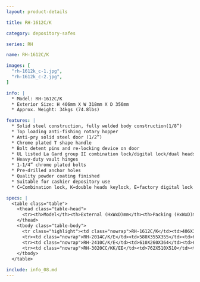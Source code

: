 ```yaml
---
layout: product-details

title: RH-1612C/K

category: depository-safes

series: RH

name: RH-1612C/K

images: [
  "rh-1612k_c-1.jpg",
  "rh-1612k_c-2.jpg",
]

info: |
  * Model: RH-1612C/K
  * Exterior Size: H 406mm X W 318mm X D 356mm
  * Approx. Weight: 34kgs (74.8lbs)

features: |
  * Solid steel construction, fully welded body construction(1/8”)
  * Top loading anti-fishing rotary hopper
  * Anti-pry solid steel door (1/2”)
  * Chrome plated T shape handle
  * Bolt detent pins and re-locking device on door
  * UL listed La Gard group II combination lock/digital lock/dual heads key lock
  * Heavy-duty vault hinges
  * 1-1/4” chrome plated bolts
  * Pre-drilled anchor holes
  * Quality powder coating finished
  * Suitable for cashier depository use
  * C=Combination lock, K=double heads keylock, E=factory digital lock 

specs: |
  <table class="table">
    <thead class="table-head">
      <tr><th>Model</th><th>External (HxWxD)mm</th><th>Packing (HxWxD)mm</th><th>Weight (kg)</th><th>Door (mm)</th><th>Body (mm)</th><th>20’FCL (pcs)</th></tr>
    </thead>
    <tbody class="table-body">
      <tr class="highlight"><td class="nowrap">RH-1612C/K</td><td>406X318X356</td><td>426X328X406</td><td>34</td><td>12</td><td>3</td><td>530</td></tr>
      <tr><td class="nowrap">RH-2014C/K/E</td><td>580X355X355</td><td>600X375X405</td><td>44</td><td>12</td><td>3</td><td>340</td></tr>
      <tr><td class="nowrap">RH-2410C/K/E</td><td>610X260X364</td><td>630X280X414</td><td>43</td><td>12</td><td>3</td><td>420</td></tr>
      <tr><td class="nowrap">RH-3020CC/KK/EE</td><td>762X510X510</td><td>782X530X560</td><td>95</td><td>12</td><td>3</td><td>130</td></tr>
    </tbody>
  </table>

include: info_08.md
---
```

